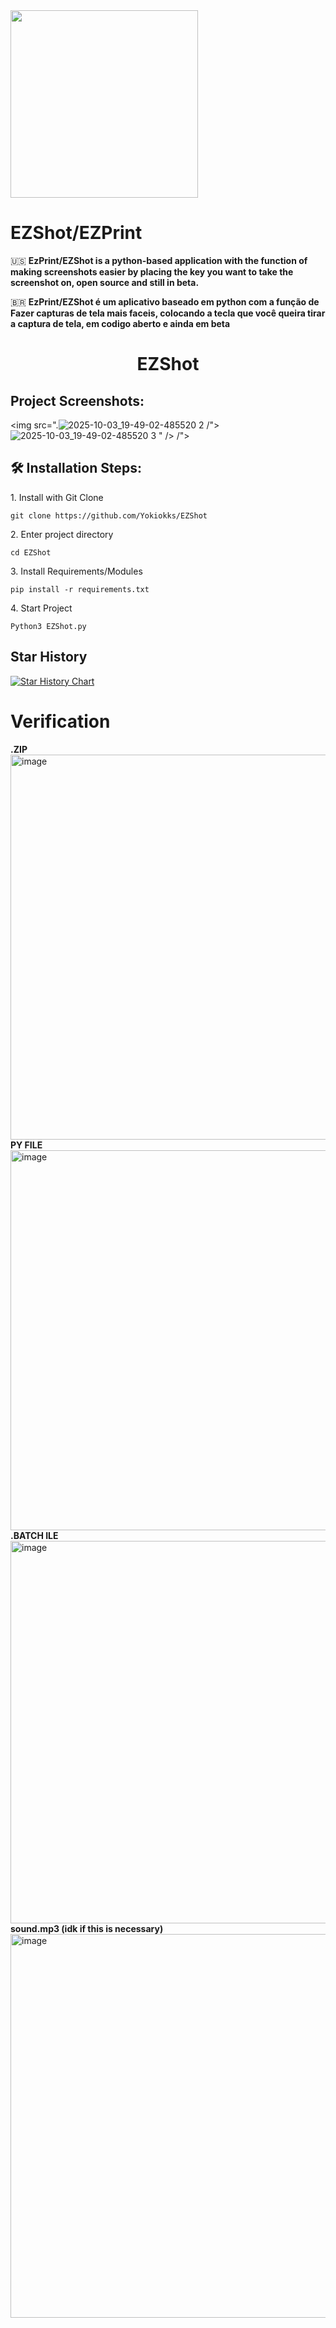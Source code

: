 <img align="center" height="300" src="https://capsule-render.vercel.app/api?type=waving&height=100&section=header&reversal=false&fontSize=77&fontColor=3e2a96&fontAlign=55&fontAlignY=50&rotate=5&stroke=bf1300&strokeWidth=2&descSize=20&descAlign=50&descAlignY=50&textBg=false&theme=cobalt"  /> 

# EZShot/EZPrint
🇺🇸
**EzPrint/EZShot is a python-based application with the function of making screenshots easier by placing the key you want to take the screenshot on, open source and still in beta.**

🇧🇷
**EzPrint/EZShot é um aplicativo baseado em python com a função de Fazer capturas de tela mais faceis, colocando a tecla que você queira tirar a captura de tela, em codigo aberto e ainda em beta**
<h1 align="center" id="title">EZShot</h1>

<h2>Project Screenshots:</h2>

<img src=".<img size="10" alt="2025-10-03_19-49-02-485520 2" src="https://github.com/user-attachments/assets/a70a2c56-9e82-4334-9d60-ff4e32f76c5d"/>
/">
<img size="10" alt="2025-10-03_19-49-02-485520 3" src="https://github.com/user-attachments/assets/c824c0c2-6711-4cc0-88df-966f46935b86"/>
" />
/">

<h2>🛠️ Installation Steps:</h2>

<p>1. Install with Git Clone</p>

```
git clone https://github.com/Yokiokks/EZShot
```

<p>2. Enter project directory</p>

```
cd EZShot
```

<p>3. Install Requirements/Modules</p>

```
pip install -r requirements.txt
```

<p>4. Start Project</p>

```
Python3 EZShot.py
```
## Star History

[![Star History Chart](https://api.star-history.com/svg?repos=Yokiokks/EZShot&type=Date)](https://www.star-history.com/#Yokiokks/EZShot&Date)


# Verification
**.ZIP**
<img width="1366" height="616" alt="image" src="https://github.com/user-attachments/assets/85635d64-a7d6-4f40-9b46-1cbefbb52e5a" />
**PY FILE**
<img width="1366" height="608" alt="image" src="https://github.com/user-attachments/assets/ac4b257c-2837-4d7b-91b3-61cf6e42edcc" />
**.BATCH ILE**
<img width="1366" height="612" alt="image" src="https://github.com/user-attachments/assets/a613052c-4e4a-489f-8fcf-b099077f8c25" />
**sound.mp3 (idk if this is necessary)**
<img width="1366" height="614" alt="image" src="https://github.com/user-attachments/assets/e582b34a-e45b-4aa2-8d53-aae1a0d42a19" />




